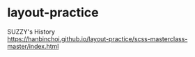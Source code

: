 # layout-practice

SUZZY's History  
https://hanbinchoi.github.io/layout-practice/scss-masterclass-master/index.html
